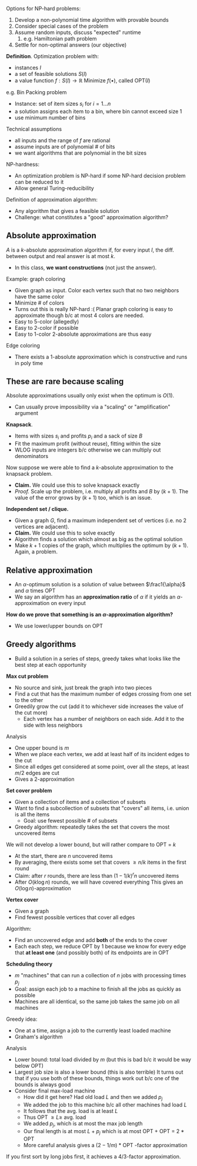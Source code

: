 Options for NP-hard problems:
1. Develop a non-polynomial time algorithm with provable bounds
2. Consider special cases of the problem
3. Assume random inputs, discuss "expected" runtime
	1. e.g. Hamiltonian path problem
4. Settle for non-optimal answers (our objective)

**Definition**. Optimization problem with:
- instances $I$
- a set of feasible solutions $S(I)$
- a value function $f : S(I) \rightarrow \mathbb R$
Minimize $f(\bullet)$, called $\text{OPT}(I)$

e.g. Bin Packing problem
- Instance: set of item sizes $s_i$ for $i=1\dots n$
- a solution assigns each item to a bin, where bin cannot exceed size 1
- use minimum number of bins

Technical assumptions
- all inputs and the range of $f$ are rational
- assume inputs are of polynomial # of bits
- we want algorithms that are polynomial in the bit sizes

NP-hardness:
- An optimization problem is NP-hard if some NP-hard decision problem can be reduced to it
- Allow general Turing-reducibility

Definition of approximation algorithm:
- Any algorithm that gives a feasible solution
- Challenge: what constitutes a "good" approximation algorithm?
## Absolute approximation
$A$ is a $k$-absolute approximation algorithm if, for every input $I$, the diff. between output and real answer is at most $k$.
- In this class, **we want constructions** (not just the answer).

Example: graph coloring
- Given graph as input. Color each vertex such that no two neighbors have the same color
- Minimize # of colors
- Turns out this is really NP-hard :(
Planar graph coloring is easy to approximate though b/c at most 4 colors are needed.
- Easy to 5-color (allegedly)
- Easy to 2-color if possible
- Easy to 1-color
2-absolute approximations are thus easy

Edge coloring
- There exists a 1-absolute approximation which is constructive and runs in poly time
## These are rare because scaling
Absolute approximations usually only exist when the optimum is $O(1)$.
- Can usually prove impossibility via a "scaling" or "amplification" argument

**Knapsack**.
- Items with sizes $s_i$ and profits $p_i$ and a sack of size $B$
- Fit the maximum profit (without reuse), fitting within the size
- WLOG inputs are integers b/c otherwise we can multiply out denominators

Now suppose we were able to find a $k$-absolute approximation to the knapsack problem. 
- **Claim.** We could use this to solve knapsack exactly
- *Proof.* Scale up the problem, i.e. multiply all profits and $B$ by $(k+1)$. The value of the error grows by $(k+1)$ too, which is an issue.

**Independent set / clique.**
- Given a graph $G$, find a maximum independent set of vertices (i.e. no 2 vertices are adjacent).
- **Claim.** We could use this to solve exactly
- Algorithm finds a solution which almost as big as the optimal solution
- Make $k+1$ copies of the graph, which multiplies the optimum by $(k+1)$. Again, a problem.
## Relative approximation
- An $\alpha$-optimum solution is a solution of value between $\frac1{\alpha}$ and $\alpha$ times OPT
- We say an algorithm has an **approximation ratio** of $\alpha$ if it yields an $\alpha$-approximation on every input

**How do we prove that something is an $\alpha$-approximation algorithm?**
- We use lower/upper bounds on OPT
## Greedy algorithms
- Build a solution in a series of steps, greedy takes what looks like the best step at each opportunity

**Max cut problem**
- No source and sink, just break the graph into two pieces
- Find a cut that has the maximum number of edges crossing from one set to the other
- Greedily grow the cut (add it to whichever side increases the value of the cut more)
	- Each vertex has a number of neighbors on each side. Add it to the side with less neighbors

Analysis
- One upper bound is $m$
- When we place each vertex, we add at least half of its incident edges to the cut
- Since all edges get considered at some point, over all the steps, at least $m/2$ edges are cut
- Gives a $2$-approximation

**Set cover problem**
- Given a collection of items and a collection of subsets
- Want to find a subcollection of subsets that "covers" all items, i.e. union is all the items
	- Goal: use fewest possible # of subsets
- Greedy algorithm: repeatedly takes the set that covers the most uncovered items

We will not develop a lower bound, but will rather compare to OPT = $k$
- At the start, there are $n$ uncovered items
- By averaging, there exists some set that covers $\ge n/k$ items in the first round
- Claim: after $r$ rounds, there are less than $(1 - 1/k)^r n$ uncovered items
- After $O(k \log n)$ rounds, we will have covered everything
This gives an $O(\log n)$-approximation

**Vertex cover**
- Given a graph
- Find fewest possible vertices that cover all edges

Algorithm:
- Find an uncovered edge and add **both** of the ends to the cover
- Each each step, we reduce OPT by 1 because we know for every edge that **at least one** (and possibly both) of its endpoints are in OPT

**Scheduling theory**
- $m$ "machines" that can run a collection of $n$ jobs with processing times $p_j$
- Goal: assign each job to a machine to finish all the jobs as quickly as possible
- Machines are all identical, so the same job takes the same job on all machines

Greedy idea:
- One at a time, assign a job to the currently least loaded machine
- Graham's algorithm

Analysis
- Lower bound: total load divided by $m$ (but this is bad b/c it would be way below OPT)
- Largest job size is also a lower bound (this is also terrible)
It turns out that if you use both of these bounds, things work out b/c one of the bounds is always good
- Consider final max-load machine
	- How did it get here? Had old load $L$ and then we added $p_j$
	- We added the job to this machine b/c all other machines had load $L$
	- It follows that the avg. load is at least $L$
	- Thus OPT $\ge L \ge$ avg. load
	- We added $p_j$, which is at most the max job length
	- Our final length is at most $L + p_j$ which is at most OPT + OPT = 2 * OPT
	- More careful analysis gives a $(2 - 1/m)$ * OPT -factor approximation

If you first sort by long jobs first, it achieves a 4/3-factor approximation.